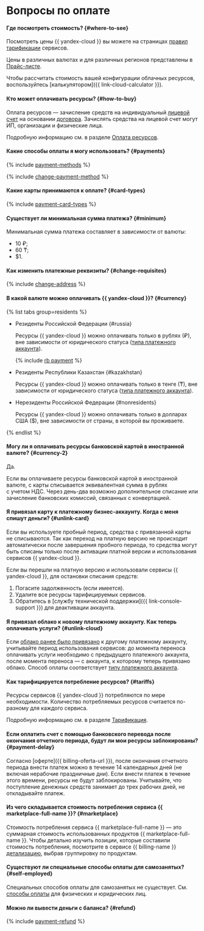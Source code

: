 # Вопросы по оплате

#### Где посмотреть стоимость? {#where-to-see}

Посмотреть цены {{ yandex-cloud }} вы можете на страницах [правил тарификации](../../billing/pricing.md) сервисов.

Цены в различных валютах и для различных регионов представлены в [Прайс-листе](/price-list?installationCode=ru).

Чтобы рассчитать стоимость вашей конфигурации облачных ресурсов, воспользуйтесь [калькулятором]({{ link-cloud-calculator }}).

#### Кто может оплачивать ресурсы? {#how-to-buy}

Оплата ресурсов — зачисление средств на индивидуальный [лицевой счет](../../billing/concepts/personal-account.md) на основании [договора](../../billing/concepts/contract.md). Зачислять средства на лицевой счет могут ИП, организации и физические лица.

Подробную информацию см. в разделе [Оплата ресурсов](../../billing/payment/index.md).

#### Какие способы оплаты я могу использовать? {#payments}

{% include [payment-methods](../../billing/_includes/payment-methods.md) %}


{% include [change-payment-method](../../billing/_includes/change-payment-method.md) %}

#### Какие карты принимаются к оплате? {#card-types}
{% include [payment-card-types](../../_includes/billing/payment-card-types-business.md) %}

#### Существует ли минимальная сумма платежа? {#minimum}
Минимальная сумма платежа составляет в зависимости от валюты:

* 10 ₽;
* 60 ₸;
* $1.

#### Как изменить платежные реквизиты? {#change-requisites}

{% include [change-address](../../billing/_includes/change-address.md) %}

#### В какой валюте можно оплачивать {{ yandex-cloud }}? {#currency}

{% list tabs group=residents %}

- Резиденты Российской Федерации {#russia}

   Ресурсы {{ yandex-cloud }} можно оплачивать только в рублях (₽), вне зависимости от юридического статуса ([типа платежного аккаунта](../../billing/concepts/billing-account.md#ba-types)).

   {% include [rb payment](../../_includes/billing/rb-payment.md) %}


- Резиденты Республики Казахстан {#kazakhstan}

   Ресурсы {{ yandex-cloud }} можно оплачивать только в тенге (₸), вне зависимости от юридического статуса ([типа платежного аккаунта](../../billing/concepts/billing-account.md#ba-types)).


- Нерезиденты Российской Федерации {#nonresidents}

   Ресурсы {{ yandex-cloud }} можно оплачивать только в долларах США ($), вне зависимости от страны, в которой вы проживаете.

{% endlist %}


#### Могу ли я оплачивать ресурсы банковской картой в иностранной валюте? {#currency-2}

Да.

Если вы оплачиваете ресурсы банковской картой в иностранной валюте, с карты списывается эквивалентная сумма в рублях с учетом НДС. Через день-два возможно дополнительное списание или зачисление банковских комиссий, связанных с конвертацией.



#### Я привязал карту к платежному бизнес-аккаунту. Когда с меня спишут деньги? {#unlink-card}

Если вы используете пробный период, средства с привязанной карты не списываются.
Так как переход на платную версию не происходит автоматически после завершения пробного периода, то средства могут быть списаны только после активации платной версии и использования сервисов {{ yandex-cloud }}.

Если вы перешли на платную версию и использовали сервисы {{ yandex-cloud }}, для остановки списания средств:

1. Погасите задолженность (если имеется).
1. Удалите все ресурсы тарифицируемых сервисов.
1. Обратитесь в [службу технической поддержки]({{ link-console-support }}) для деактивации аккаунта.

#### Я привязал облако к новому платежному аккаунту. Как теперь оплачивать услуги? {#unlink-cloud}

Если [облако ранее было привязано](../../billing/operations/pin-cloud.md) к другому платежному аккаунту, учитывайте период использования сервисов: до момента переноса оплачивать услуги необходимо с предыдущего платежного аккаунта, после момента переноса — с аккаунта, к которому теперь привязано облако. Способ оплаты соответствует [типу платежного аккаунта](../../billing/concepts/billing-account.md#ba-types).

#### Как тарифицируется потребление ресурсов? {#tariffs}

Ресурсы сервисов {{ yandex-cloud }} потребляются по мере необходимости. Количество потребляемых ресурсов считается по-разному для каждого сервиса.

Подробную информацию см. в разделе [Тарификация](../../billing/pricing.md).

#### Если оплатить счет с помощью банковского перевода после окончания отчетного периода, будут ли мои ресурсы заблокированы? {#payment-delay}


Согласно [оферте]({{ billing-oferta-url }}), после окончания отчетного периода внести платеж можно в течение 14 календарных дней (не включая нерабочие праздничные дни).
 Если внести платеж в течение этого времени, ресурсы не будут заблокированы. Учитывайте, что поступление денежных средств занимает до трех рабочих дней, не откладывайте платеж.

#### Из чего складывается стоимость потребления сервиса {{ marketplace-full-name }}? {#marketplace}

Стоимость потребления сервиса {{ marketplace-full-name }} — это суммарная стоимость использованных продуктов {{ marketplace-full-name }}. Чтобы детально изучить позиции, которые составили стоимость потребления, посмотрите в сервисе {{ billing-name }} [детализацию](../../billing/operations/check-charges.md), выбрав группировку по продуктам.


#### Существуют ли специальные способы оплаты для самозанятых? {#self-employed}

Специальных способов оплаты для самозанятых не существует. См. [способы оплаты](../../billing/payment/index.md) для физических и юридических лиц.


#### Можно ли вывести деньги с баланса? {#refund}

{% include [payment-refund](../../_includes/billing/payment-refund.md) %}